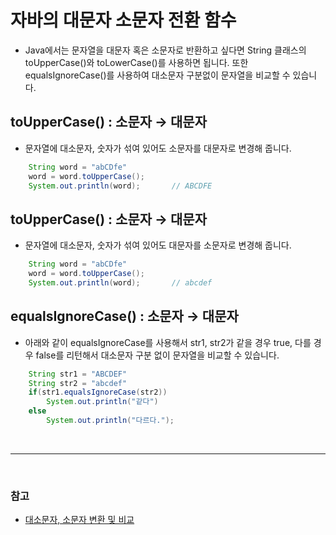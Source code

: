 # 자바의 대문자 소문자 전환 함수

  - Java에서는 문자열을 대문자 혹은 소문자로 반환하고 싶다면 String 클래스의 toUpperCase()와 toLowerCase()를 사용하면 됩니다. 또한 equalsIgnoreCase()를 사용하여 대소문자 구분없이 문자열을 비교할 수 있습니다.


## toUpperCase() : 소문자 → 대문자
  * 문자열에 대소문자, 숫자가 섞여 있어도 소문자를 대문자로 변경해 줍니다.
``` Java
    String word = "abCDfe"
    word = word.toUpperCase();
    System.out.println(word);       // ABCDFE
```


## toUpperCase() : 소문자 → 대문자
* 문자열에 대소문자, 숫자가 섞여 있어도 대문자를 소문자로 변경해 줍니다.
``` Java
    String word = "abCDfe"
    word = word.toUpperCase();
    System.out.println(word);       // abcdef
```

## equalsIgnoreCase() : 소문자 → 대문자
* 아래와 같이 equalsIgnoreCase를 사용해서 str1, str2가 같을 경우 true, 다를 경우 false를 리턴해서 대소문자 구분 없이 문자열을 비교할 수 있습니다.
``` Java
    String str1 = "ABCDEF"
    String str2 = "abcdef"
    if(str1.equalsIgnoreCase(str2))
        System.out.println("같다")
    else
        System.out.println("다르다."); 
```


<br />
<hr />
<br />

### 참고
* [대소문자, 소문자 변환 및 비교](https://pink-rabbit.tistory.com/9)